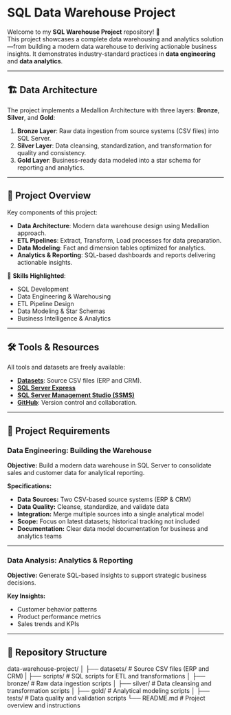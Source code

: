 # SQL Data Warehouse Project

Welcome to my **SQL Warehouse Project** repository! 🚀  
This project showcases a complete data warehousing and analytics solution—from building a modern data warehouse to deriving actionable business insights. It demonstrates industry-standard practices in **data engineering** and **data analytics**.  

---

## 🏗️ Data Architecture

The project implements a Medallion Architecture with three layers: **Bronze**, **Silver**, and **Gold**:  

1. **Bronze Layer**: Raw data ingestion from source systems (CSV files) into SQL Server.  
2. **Silver Layer**: Data cleansing, standardization, and transformation for quality and consistency.  
3. **Gold Layer**: Business-ready data modeled into a star schema for reporting and analytics.  

---

## 📖 Project Overview

Key components of this project:  

- **Data Architecture**: Modern data warehouse design using Medallion approach.  
- **ETL Pipelines**: Extract, Transform, Load processes for data preparation.  
- **Data Modeling**: Fact and dimension tables optimized for analytics.  
- **Analytics & Reporting**: SQL-based dashboards and reports delivering actionable insights.  

🎯 **Skills Highlighted**:  
- SQL Development  
- Data Engineering & Warehousing  
- ETL Pipeline Design  
- Data Modeling & Star Schemas  
- Business Intelligence & Analytics  

---

## 🛠️ Tools & Resources

All tools and datasets are freely available:  

- **[Datasets](datasets/)**: Source CSV files (ERP and CRM).  
- **[SQL Server Express](https://www.microsoft.com/en-us/sql-server/sql-server-downloads)**  
- **[SQL Server Management Studio (SSMS)](https://learn.microsoft.com/en-us/sql/ssms/download-sql-server-management-studio-ssms?view=sql-server-ver16)**  
- **[GitHub](https://github.com/)**: Version control and collaboration.    

---

## 🚀 Project Requirements

### Data Engineering: Building the Warehouse

**Objective:** Build a modern data warehouse in SQL Server to consolidate sales and customer data for analytical reporting.  

**Specifications:**  
- **Data Sources:** Two CSV-based source systems (ERP & CRM)  
- **Data Quality:** Cleanse, standardize, and validate data  
- **Integration:** Merge multiple sources into a single analytical model  
- **Scope:** Focus on latest datasets; historical tracking not included  
- **Documentation:** Clear data model documentation for business and analytics teams  

---

### Data Analysis: Analytics & Reporting

**Objective:** Generate SQL-based insights to support strategic business decisions.  

**Key Insights:**  
- Customer behavior patterns  
- Product performance metrics  
- Sales trends and KPIs  

---

## 📂 Repository Structure

data-warehouse-project/
│
├── datasets/                   # Source CSV files (ERP and CRM)
|
├── scripts/                    # SQL scripts for ETL and transformations
│   ├── bronze/                 # Raw data ingestion scripts
│   ├── silver/                 # Data cleansing and transformation scripts
│   ├── gold/                   # Analytical modeling scripts
│
├── tests/                      # Data quality and validation scripts
└── README.md                   # Project overview and instructions
